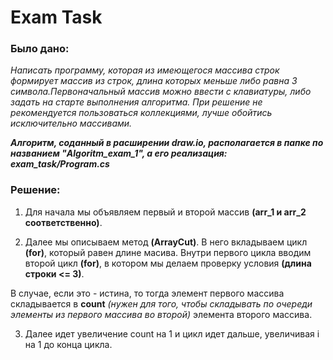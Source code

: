 # Exam Task

### Было дано:
*Написать программу, которая из имеющегося массива строк формирует массив из строк, длина которых меньше либо равна 3 символа.Первоначальный массив можно ввести с клавиатуры, либо задать на старте выполнения алгоритма. При решение не рекомендуется пользоваться коллекциями, лучше обойтись исключительно массивами.*

*__Алгоритм, соданный в расширении draw.io, располагается в папке по названием "Algoritm_exam_1", а его реализация: exam_task/Program.cs__*

### Решение:
1. Для начала мы объявляем первый и второй массив **(arr_1 и arr_2 соответственно)**. 

2. Далее мы описываем метод **(ArrayCut)**. В него вкладываем цикл **(for)**, который равен длине масива. Внутри первого цикла вводим второй цикл **(for)**, в котором мы делаем проверку условия **(длина строки <= 3)**. 

В случае, если это - истина, то тогда элемент первого массива складывается в **count** *(нужен для того, чтобы складывать по очереди элементы из первого массива во второй)* элемента второго массива.

3. Далее идет увеличение count на 1 и цикл идет дальше, увеличивая i на 1 до конца цикла.
